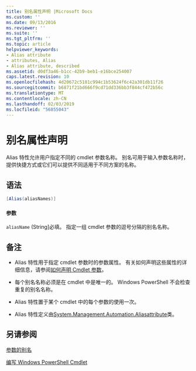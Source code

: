 ```yaml
---
title: 别名属性声明 |Microsoft Docs
ms.custom: ''
ms.date: 09/13/2016
ms.reviewer: ''
ms.suite: ''
ms.tgt_pltfrm: ''
ms.topic: article
helpviewer_keywords:
- Alias attribute
- attributes, Alias
- Alias attribute, described
ms.assetid: d0df3a46-b1cc-42b9-beb1-e16bce254007
caps.latest.revision: 10
ms.openlocfilehash: 4d20672c5181c994c1b53624f6c42a301db11f26
ms.sourcegitcommit: b6871f21bd666f9cd71dd336bb3f844cf472b56c
ms.translationtype: MT
ms.contentlocale: zh-CN
ms.lasthandoff: 02/03/2019
ms.locfileid: "56855043"
---
```

# <a name="alias-attribute-declaration"></a>别名属性声明

Alias 特性允许用户指定不同的 cmdlet 参数名称。 别名可用于输入参数名称时，提供快捷方式或它们可以提供不同适用于不同方案的名称。

## <a name="syntax"></a>语法

```csharp
[Alias(aliasNames)]
```

#### <a name="parameters"></a>参数

`aliasName` (String]必填。 指定一组 cmdlet 参数的逗号分隔的别名名称。

## <a name="remarks"></a>备注

- Alias 特性用于指定 cmdlet 参数时的参数属性。 有关如何声明这些属性的详细信息，请参阅[如何声明 Cmdlet 参数](./how-to-declare-cmdlet-parameters.md)。

- 每个别名名称必须是在 cmdlet 中是唯一的。 Windows PowerShell 不会检查重复的别名名称。

- Alias 特性置于某个 cmdlet 中的每个参数的使用一次。

- Alias 特性定义由[System.Management.Automation.Aliasattribute](/dotnet/api/System.Management.Automation.AliasAttribute)类。

## <a name="see-also"></a>另请参阅

[参数的别名](./parameter-aliases.md)

[编写 Windows PowerShell Cmdlet](./writing-a-windows-powershell-cmdlet.md)
